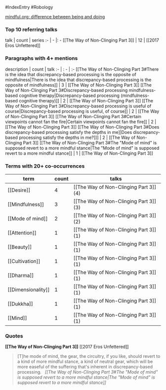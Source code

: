 #IndexEntry #Robology

[mindful.org: difference between being and doing](https://www.mindful.org/difference-between-being-and-doing)

### Top 10 referring talks
talk | count | series
:- | - |: -
[[The Way of Non-Clinging Part 3]] | 12 | [[2017 Eros Unfettered]]

### Paragraphs with 4+ mentions
description | count | talk
:- | : - | :-
[[The Way of Non-Clinging Part 3#There is the idea that discrepancy-based processing is the opposite of mindfulness\|There is the idea that discrepancy-based processing is the opposite of mindfulness]] | 3 | [[The Way of Non-Clinging Part 3]]
[[The Way of Non-Clinging Part 3#Discrepancy-based processing mindfulness-based cognitive therapy\|Discrepancy-based processing (mindfulness-based cognitive therapy)]] | 2 | [[The Way of Non-Clinging Part 3]]
[[The Way of Non-Clinging Part 3#Discrepancy-based processing is useful of course\|Discrepancy-based processing is useful, of course]] | 2 | [[The Way of Non-Clinging Part 3]]
[[The Way of Non-Clinging Part 3#Certain viewpoints cannot fan the fire\|Certain viewpoints cannot fan the fire]] | 2 | [[The Way of Non-Clinging Part 3]]
[[The Way of Non-Clinging Part 3#Does discrepancy-based processing satisfy the depths in me]\|Does discrepancy-based processing satisfy the depths in me?]]] | 2 | [[The Way of Non-Clinging Part 3]]
[[The Way of Non-Clinging Part 3#The "Mode of mind" is supposed revert to a more mindful stance\|The "Mode of mind" is supposed revert to a more mindful stance]] | 1 | [[The Way of Non-Clinging Part 3]]

### Terms with 20+ co-occurrences
term | count | talks
-|-|-
[[Desire]] | 4 | <span class="counts">[[The Way of Non-Clinging Part 3]] (4)</span> 
[[Mindfulness]] | 3 | <span class="counts">[[The Way of Non-Clinging Part 3]] (3)</span> 
[[Mode of mind]] | 2 | <span class="counts">[[The Way of Non-Clinging Part 3]] (2)</span> 
[[Attention]] | 1 | <span class="counts">[[The Way of Non-Clinging Part 3]] (1)</span> 
[[Beauty]] | 1 | <span class="counts">[[The Way of Non-Clinging Part 3]] (1)</span> 
[[Cultivation]] | 1 | <span class="counts">[[The Way of Non-Clinging Part 3]] (1)</span> 
[[Dharma]] | 1 | <span class="counts">[[The Way of Non-Clinging Part 3]] (1)</span> 
[[Dimensionality]] | 1 | <span class="counts">[[The Way of Non-Clinging Part 3]] (1)</span> 
[[Dukkha]] | 1 | <span class="counts">[[The Way of Non-Clinging Part 3]] (1)</span> 
[[Mind]] | 1 | <span class="counts">[[The Way of Non-Clinging Part 3]] (1)</span> 

### Quotes
**[[The Way of Non-Clinging Part 3]]**
<span class="counts">[[2017 Eros Unfettered]]</span>
> [T]he mode of mind, the gear, the circuitry, if you like, should revert to a kind of more mindful stance, a kind of neutral gear, which will be more easeful of the suffering that's inherent in discrepancy-based processing. &nbsp;&nbsp;<span class="counts">_[[The Way of Non-Clinging Part 3#The "Mode of mind" is supposed revert to a more mindful stance|The "Mode of mind" is supposed revert to a more mindful stance]]_</span>


